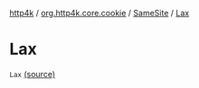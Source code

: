 [http4k](../../index.md) / [org.http4k.core.cookie](../index.md) / [SameSite](index.md) / [Lax](./-lax.md)

# Lax

`Lax` [(source)](https://github.com/http4k/http4k/blob/master/http4k-core/src/main/kotlin/org/http4k/core/cookie/Cookie.kt#L96)